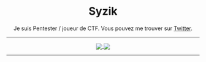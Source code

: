 <h1 align=center>Syzik</h1>


<p align="center">
Je suis Pentester / joueur de CTF. Vous pouvez me trouver sur <a href="https://twitter.com/SyzikSecu">Twitter</a>.
</p>

---

<p align="center">
<a href="https://github.com/syzik/Syzik">
  <img align="center" src="https://github-readme-stats.vercel.app/api?username=syzik&include_all_commits=true&custom_title=syzik's+GitHub+Stats&hide=contribs&show_icons=true&line_height=32&count_private=true&title_color=ffffff&text_color=c9cacc&icon_color=b32d00&bg_color=1a1a1a" />
</a>
<a href="https://github.com/syzik/syzik">
  <img align="center" src="https://github-readme-stats.vercel.app/api/top-langs/?username=syzik&hide_title=false&exclude_repo=syzik.github.io&langs_count=3&layout=default&hide_border=false&bg_color=1a1a1a&text_color=c9cacc&title_color=ffffff" />
</a>
</p>

---

<!--
Here are some ideas to get you started:

- 🔭 I’m currently working on ...
- 🌱 I’m currently learning ...
- 👯 I’m looking to collaborate on ...
- 🤔 I’m looking for help with ...
- 💬 Ask me about ...
- 📫 How to reach me: ...
- 😄 Pronouns: ...
- ⚡ Fun fact: ...
-->
